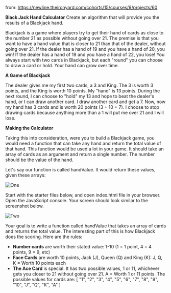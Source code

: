 from: https://newline.theironyard.com/cohorts/15/courses/9/projects/60

**Black Jack Hand Calculator**
Create an algorithm that will provide you the results of a Blackjack hand.

Blackjack is a game where players try to get their hand of cards as close to the number 21 as possible without going over 21. The premise is that you want to have a hand value that is closer to 21 than that of the dealer, without going over 21. If the dealer has a hand of 19 and you have a hand of 20, you win! If the dealer has a hand of 19 and you have a hand of 22, you lose! You always start with two cards in Blackjack, but each "round" you can choose to draw a card or hold. Your hand can grow over time.

**A Game of Blackjack**

The dealer gives me my first two cards, a 3 and King. The 3 is worth 3 points, and the King is worth 10 points. My "hand" is 13 points. During the next round, I can choose to "hold" my 13 and hope to beat the dealer's hand, or I can draw another card. I draw another card and get a 7. Now, now my hand has 3 cards and is worth 20 points (3 + 10 + 7). I choose to stop drawing cards because anything more than a 1 will put me over 21 and I will lose.

**Making the Calculator**

Taking this into consideration, were you to build a Blackjack game, you would need a function that can take any hand and return the total value of that hand. This function would be used a lot in your game. It should take an array of cards as an argument and return a single number. The number should be the value of the hand.

Let's say our function is called handValue. It would return these values, given these arrays:

![One](BlackJack.png)

Start with the starter files below, and open index.html file in your browser. Open the JavaScript console. Your screen should look similar to the screenshot below.

![Two](93f5882c-blackjack-tests.png)

Your goal is to write a function called handValue that takes an array of cards and returns the total value. The interesting part of this is how Blackjack does the scoring. Here are the rules:

* **Number cards** are worth their stated value: 1-10 (1 = 1 point, 4 = 4 points, 9 = 9, etc)
* **Face Cards** are worth 10 points, Jack (J), Queen (Q) and King (K): J, Q, K = Worth 10 points each
* **The Ace Card** is special. It has two possible values, 1 or 11, whichever gets you closer to 21 without going over 21. A = Worth 1 or 11 points.
The possible values for cards are: [ "1", "2", "3", "4", "5", "6", "7", "8", "9", "10", "J", "Q", "K", "A" ]

